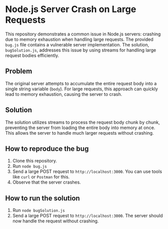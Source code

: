 # Node.js Server Crash on Large Requests

This repository demonstrates a common issue in Node.js servers: crashing due to memory exhaustion when handling large requests.  The provided `bug.js` file contains a vulnerable server implementation.  The solution, `bugSolution.js`, addresses this issue by using streams for handling large request bodies efficiently.

## Problem

The original server attempts to accumulate the entire request body into a single string variable (`body`).  For large requests, this approach can quickly lead to memory exhaustion, causing the server to crash.

## Solution

The solution utilizes streams to process the request body chunk by chunk, preventing the server from loading the entire body into memory at once. This allows the server to handle much larger requests without crashing.

## How to reproduce the bug

1. Clone this repository.
2. Run `node bug.js`
3. Send a large POST request to `http://localhost:3000`. You can use tools like `curl` or `Postman` for this.
4. Observe that the server crashes.

## How to run the solution

1. Run `node bugSolution.js`
2. Send a large POST request to `http://localhost:3000`.  The server should now handle the request without crashing.